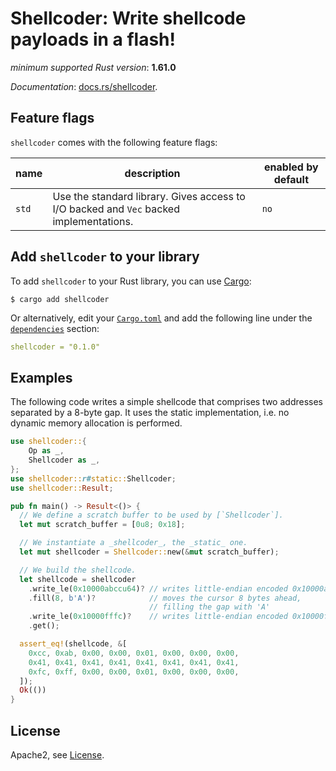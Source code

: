 # Shellcoder: Write shellcode payloads in a flash!


_minimum supported Rust version_: **1.61.0**


_Documentation_: [docs.rs/shellcoder](https://docs.rs/shellcoder).


## Feature flags


`shellcoder` comes with the following feature flags:

| name    | description                                                                                   | enabled by default |
|---------|-----------------------------------------------------------------------------------------------|--------------------|
| `std`   | Use the standard library. Gives access to I/O backed and `Vec` backed implementations.        | `no`               |


## Add `shellcoder` to your library


To add `shellcoder` to your Rust library, you can use [Cargo]:

```shell
$ cargo add shellcoder
```

Or alternatively, edit your [`Cargo.toml`](https://doc.rust-lang.org/cargo/reference/manifest.html#the-description-field)
and add the following line under the [`dependencies`](https://doc.rust-lang.org/cargo/reference/specifying-dependencies.html)
section:

```yaml
shellcoder = "0.1.0"
```


## Examples


The following code writes a simple shellcode that comprises two addresses
separated by a 8-byte gap. It uses the static implementation, i.e. no dynamic
memory allocation is performed.


```rust
use shellcoder::{
    Op as _,
    Shellcoder as _,
};
use shellcoder::r#static::Shellcoder;
use shellcoder::Result;

pub fn main() -> Result<()> {
  // We define a scratch buffer to be used by [`Shellcoder`].
  let mut scratch_buffer = [0u8; 0x18];

  // We instantiate a _shellcoder_, the _static_ one.
  let mut shellcoder = Shellcoder::new(&mut scratch_buffer);

  // We build the shellcode.
  let shellcode = shellcoder
    .write_le(0x10000abccu64)? // writes little-endian encoded 0x10000abcc.
    .fill(8, b'A')?            // moves the cursor 8 bytes ahead,
                               // filling the gap with 'A'
    .write_le(0x10000fffc)?    // writes little-endian encoded 0x10000fffc.
    .get();

  assert_eq!(shellcode, &[
    0xcc, 0xab, 0x00, 0x00, 0x01, 0x00, 0x00, 0x00,
    0x41, 0x41, 0x41, 0x41, 0x41, 0x41, 0x41, 0x41,
    0xfc, 0xff, 0x00, 0x00, 0x01, 0x00, 0x00, 0x00,
  ]);
  Ok(())
}
```


## License


Apache2, see [License](LICENSE).


[Cargo]: https://doc.rust-lang.org/cargo/
